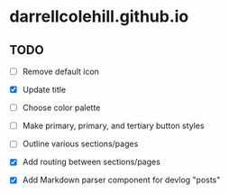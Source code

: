 # darrellcolehill.github.io

## TODO
- [ ] Remove default icon
- [X] Update title
- [ ] Choose color palette
- [ ] Make primary, primary, and tertiary button styles
- [ ] Outline various sections/pages
- [X] Add routing between sections/pages
- [X] Add Markdown parser component for devlog "posts"

